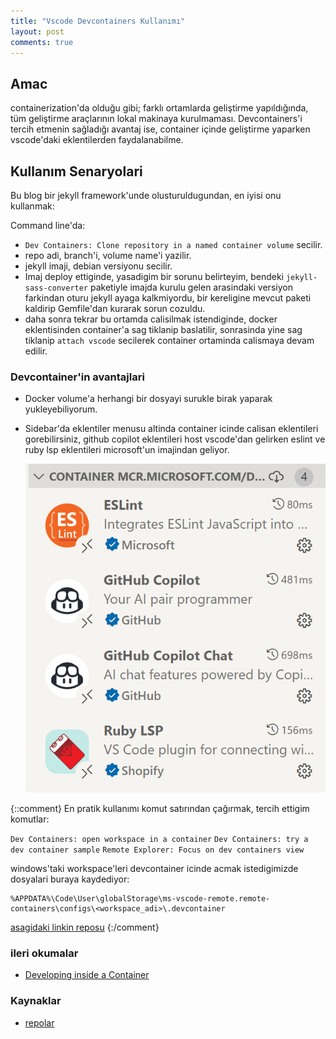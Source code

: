 ```yaml
---
title: "Vscode Devcontainers Kullanımı"
layout: post
comments: true
---
```


## Amac

containerization'da olduğu gibi; farklı ortamlarda geliştirme yapıldığında, tüm
geliştirme araçlarının lokal makinaya kurulmaması. Devcontainers'i tercih
etmenin sağladığı avantaj ise, container içinde geliştirme yaparken vscode'daki
eklentilerden faydalanabilme.

## Kullanım Senaryolari

Bu blog bir jekyll framework'unde olusturuldugundan, en iyisi onu kullanmak:

Command line'da:

* `Dev Containers: Clone repository in a named container volume` secilir.
* repo adi, branch'i, volume name'i yazilir.
* jekyll imaji, debian versiyonu secilir.
* Imaj deploy ettiginde, yasadigim bir sorunu belirteyim, bendeki
  `jekyll-sass-converter` paketiyle imajda kurulu gelen arasindaki versiyon
  farkindan oturu jekyll ayaga kalkmiyordu, bir kereligine mevcut paketi
  kaldirip Gemfile'dan kurarak sorun cozuldu.
* daha sonra tekrar bu ortamda calisilmak istendiginde, docker eklentisinden
  container'a sag tiklanip baslatilir, sonrasinda yine sag tiklanip `attach
  vscode` secilerek container ortaminda calismaya devam edilir.

### Devcontainer'in avantajlari

* Docker volume'a herhangi bir dosyayi surukle birak yaparak yukleyebiliyorum.
* Sidebar'da eklentiler menusu altinda container icinde calisan eklentileri
  gorebilirsiniz, github copilot eklentileri host vscode'dan gelirken eslint ve
  ruby lsp eklentileri microsoft'un imajindan geliyor.

  ![](/assets/img/devcontainer_jekyll_vscode_extensions.png)


{::comment}
En pratik kullanımı komut satırından çağırmak, tercih ettigim komutlar:

`Dev Containers: open workspace in a container`
`Dev Containers: try a dev container sample`
`Remote Explorer: Focus on dev containers view`

windows'taki workspace'leri devcontainer icinde acmak istedigimizde dosyalari buraya kaydediyor:

```shell
%APPDATA%\Code\User\globalStorage\ms-vscode-remote.remote-containers\configs\<workspace_adi>\.devcontainer
```
[asagidaki linkin reposu](https://github.com/microsoft/vscode-docs/blob/main/docs/devcontainers/containers.md)
{:/comment}

### ileri okumalar

* [Developing inside a Container](https://code.visualstudio.com/docs/devcontainers/containers)

### Kaynaklar

* [repolar](https://github.com/search?q=org:microsoft+vscode-remote-try-&type=Repositories)